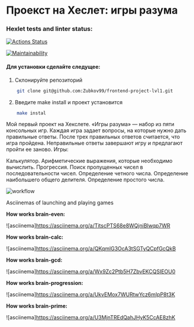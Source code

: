 # Проекст на Хеслет: игры разума

### Hexlet tests and linter status:

[![Actions Status](https://github.com/Zubkov99/frontend-project-lvl1/workflows/hexlet-check/badge.svg)](https://github.com/Zubkov99/frontend-project-lvl1/actions)

[![Maintainability](https://api.codeclimate.com/v1/badges/b2c6298928454886ea01/maintainability)](https://codeclimate.com/github/Zubkov99/frontend-project-lvl1/maintainability)


#### Для установки сделайте следущее:
1. Склонируйте репозиторий 
```bash
    git clone git@github.com:Zubkov99/frontend-project-lvl1.git
```
2. Введите make install и проект установится
```bash
    make instal
```

Мой первый проект на Хекслете. «Игры разума» — набор из пяти консольных игр. Каждая игра задает вопросы, на которые нужно дать правильные ответы. После трех правильных ответов считается, что игра пройдена. Неправильные ответы завершают игру и предлагают пройти ее заново. Игры:

Калькулятор. Арифметические выражения, которые необходимо вычислить.
Прогрессия. Поиск пропущенных чисел в последовательности чисел.
Определение четного числа.
Определение наибольшего общего делителя.
Определение простого числа.


![workflow](https://github.com/Zubkov99/frontend-project-lvl1/actions/workflows/github-actions-demo.yml/badge.svg)

Asciinemas of launching and playing games

**How works brain-even:**

![asciinema]https://asciinema.org/a/TitscPTS68e8WQjniBlwqp7WR

**How works brain-calc:**

![asciinema]https://asciinema.org/a/QKqmlG3OcA3tSGTyQCpfGcQkB

**How works brain-gcd:**

![asciinema]https://asciinema.org/a/Wx9Zc2Ptb5H7ZbvEKCQSIEOU0

**How works brain-progression:**

![asciinema]https://asciinema.org/a/UkvEMox7WURtwYcz6mIpP8t3K

**How works brain-prime:**

![asciinema]https://asciinema.org/a/U3MjnTREdQahJHyK5CcAE8zhK
